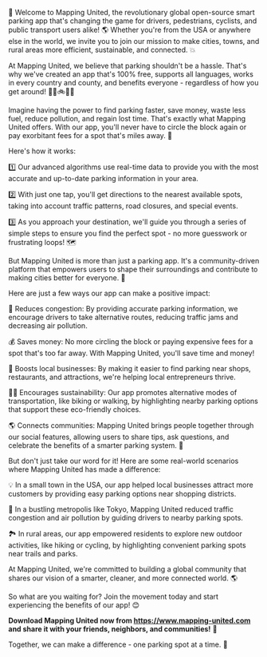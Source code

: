 🚀 Welcome to Mapping United, the revolutionary global open-source smart parking app that's changing the game for drivers, pedestrians, cyclists, and public transport users alike! 🌎 Whether you're from the USA or anywhere else in the world, we invite you to join our mission to make cities, towns, and rural areas more efficient, sustainable, and connected. 💥

At Mapping United, we believe that parking shouldn't be a hassle. That's why we've created an app that's 100% free, supports all languages, works in every country and county, and benefits everyone - regardless of how you get around! 🚗🚌🚲🏃‍♂️

Imagine having the power to find parking faster, save money, waste less fuel, reduce pollution, and regain lost time. That's exactly what Mapping United offers. With our app, you'll never have to circle the block again or pay exorbitant fees for a spot that's miles away. 🚫

Here's how it works:

1️⃣ Our advanced algorithms use real-time data to provide you with the most accurate and up-to-date parking information in your area.

2️⃣ With just one tap, you'll get directions to the nearest available spots, taking into account traffic patterns, road closures, and special events.

3️⃣ As you approach your destination, we'll guide you through a series of simple steps to ensure you find the perfect spot - no more guesswork or frustrating loops! 🗺️

But Mapping United is more than just a parking app. It's a community-driven platform that empowers users to shape their surroundings and contribute to making cities better for everyone. 🌈

Here are just a few ways our app can make a positive impact:

🚫 Reduces congestion: By providing accurate parking information, we encourage drivers to take alternative routes, reducing traffic jams and decreasing air pollution.

💰 Saves money: No more circling the block or paying expensive fees for a spot that's too far away. With Mapping United, you'll save time and money!

🌟 Boosts local businesses: By making it easier to find parking near shops, restaurants, and attractions, we're helping local entrepreneurs thrive.

🏃‍♀️ Encourages sustainability: Our app promotes alternative modes of transportation, like biking or walking, by highlighting nearby parking options that support these eco-friendly choices.

🌎 Connects communities: Mapping United brings people together through our social features, allowing users to share tips, ask questions, and celebrate the benefits of a smarter parking system. 🤩

But don't just take our word for it! Here are some real-world scenarios where Mapping United has made a difference:

💡 In a small town in the USA, our app helped local businesses attract more customers by providing easy parking options near shopping districts.

🌆 In a bustling metropolis like Tokyo, Mapping United reduced traffic congestion and air pollution by guiding drivers to nearby parking spots.

🏞️ In rural areas, our app empowered residents to explore new outdoor activities, like hiking or cycling, by highlighting convenient parking spots near trails and parks.

At Mapping United, we're committed to building a global community that shares our vision of a smarter, cleaner, and more connected world. 🌎

So what are you waiting for? Join the movement today and start experiencing the benefits of our app! 😊

**Download Mapping United now from https://www.mapping-united.com and share it with your friends, neighbors, and communities!** 📲

Together, we can make a difference - one parking spot at a time. 💪